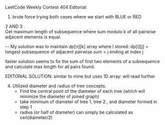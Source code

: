 LeetCode Weekly Contest 404 Editorial:

1. brute force trying both cases where we start with BLUE or RED<br/>




2 AND 3 . \
Get maximum length of subsequence where sum modulo k of all pairwise adjacent elements is equal.

--
My solution was to maintain dp[n][k] array where I stored:
 dp[i][j] = longest subsequence of adjacent pairwise sum = j ending at index j

 faster solution seems to fix the sum of first two elements of a subsequence and calculate max length for all pairs
 found.

 EDITORIAL SOLUTION: similar to mine but uses 1D array: will read further

4. Utilized diameter and radius of tree concepts.
    - Find the central point of the diameter of each tree (which will minimize the diameter of joined graph)
    - take minimum of diameter of tree 1, tree 2 , and diameter formed in step 1
    - radius (or half of diameter) can simply be calculated as ceil(diameter/2)